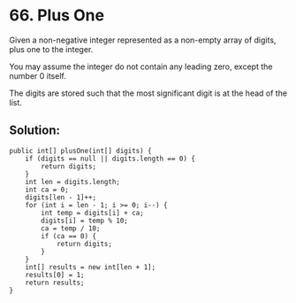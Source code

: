 # 66. Plus One
Given a non-negative integer represented as a non-empty array of digits, plus one to the integer.

You may assume the integer do not contain any leading zero, except the number 0 itself.

The digits are stored such that the most significant digit is at the head of the list.
## Solution:
```
public int[] plusOne(int[] digits) {
    if (digits == null || digits.length == 0) {
        return digits;
    }
    int len = digits.length;
    int ca = 0;
    digits[len - 1]++;
    for (int i = len - 1; i >= 0; i--) {
        int temp = digits[i] + ca;
        digits[i] = temp % 10;
        ca = temp / 10;
        if (ca == 0) {
            return digits;
        }
    }
    int[] results = new int[len + 1];
    results[0] = 1;
    return results;
} 
```
